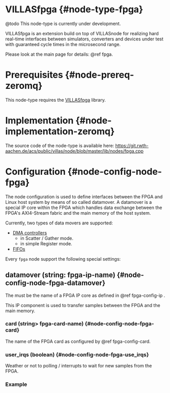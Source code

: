 # VILLASfpga {#node-type-fpga}

@todo This node-type is currently under development.

VILLASfpga is an extension build on top of VILLASnode for realizing hard real-time interfaces between simulators, converters and devices under test with guaranteed cycle times in the microsecond range.

Please look at the main page for details: @ref fpga.

# Prerequisites {#node-prereq-zeromq}

This node-type requires the [VILLASfpga](https://git.rwth-aachen.de/acs/public/villas/fpga/fpga) library.

# Implementation {#node-implementation-zeromq}

The source code of the node-type is available here:
https://git.rwth-aachen.de/acs/public/villas/node/blob/master/lib/nodes/fpga.cpp

# Configuration {#node-config-node-fpga}

The node configuration is used to define interfaces between the FPGA and Linux host system by means of so called datamover.
A datamover is a special IP core within the FPGA which handles data exchange between the FPGA's AXI4-Stream fabric and the main memory of the host system.

Currently, two types of data movers are supported:

 - [DMA controllers](https://www.xilinx.com/products/intellectual-property/axi_dma.html)
   - in Scatter / Gather mode.
   - in simple Register mode.
 - [FIFOs](https://www.xilinx.com/products/intellectual-property/axi_fifo.html)

Every `fpga` node support the following special settings:

## datamover (string: fpga-ip-name) {#node-config-node-fpga-datamover}

The must be the name of a FPGA IP core as defined in @ref fpga-config-ip .

This IP component is used to transfer samples between the FPGA and the main memory.

### card (string> fpga-card-name) {#node-config-node-fpga-card}

The name of the FPGA card as configured by @ref fpga-config-card.

### user_irqs (boolean) {#node-config-node-fpga-use_irqs}

Weather or not to polling / interrupts to wait for new samples from the FPGA.

### Example

